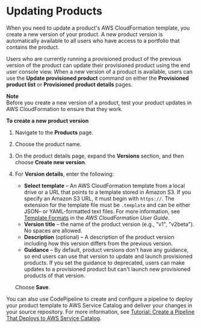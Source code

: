 # Updating Products<a name="productmgmt-update"></a>

When you need to update a product's AWS CloudFormation template, you create a new version of your product\. A new product version is automatically available to all users who have access to a portfolio that contains the product\. 

Users who are currently running a provisioned product of the previous version of the product can update their provisioned product using the end user console view\. When a new version of a product is available, users can use the **Update provisioned product** command on either the **Provisioned product list** or **Provisioned product details** pages\. 

**Note**  
Before you create a new version of a product, test your product updates in AWS CloudFormation to ensure that they work\.

**To create a new product version**

1. Navigate to the **Products** page\. 

1. Choose the product name\.

1.  On the product details page, expand the **Versions** section, and then choose **Create new version**\. 

1. For **Version details**, enter the following:
   + **Select template** – An AWS CloudFormation template from a local drive or a URL that points to a template stored in Amazon S3\. If you specify an Amazon S3 URL, it must begin with `https://`\. The extension for the template file must be `.template` and can be either JSON– or YAML\-formatted text files\. For more information, see [Template Formats](https://docs.aws.amazon.com/AWSCloudFormation/latest/UserGuide/template-formats.html) in the *AWS CloudFormation User Guide*\.
   + **Version title** – the name of the product version \(e\.g\., "v1", "v2beta"\)\. No spaces are allowed\. 
   + **Description** \(optional\) – A description of the product version including how this version differs from the previous version\.
   + **Guidance** – By default, product versions don't have any guidance, so end users can use that version to update and launch provisioned products\. If you set the guidance to deprecated, users can make updates to a provisioned product but can't launch new provisioned products of that version\.

   Choose **Save**\.

 You can also use CodePipeline to create and configure a pipeline to deploy your product template to AWS Service Catalog and deliver your changes in your source repository\. For more information, see [Tutorial: Create a Pipeline That Deploys to AWS Service Catalog](https://docs.aws.amazon.com/codepipeline/latest/userguide/tutorials-S3-servicecatalog.html)\. 